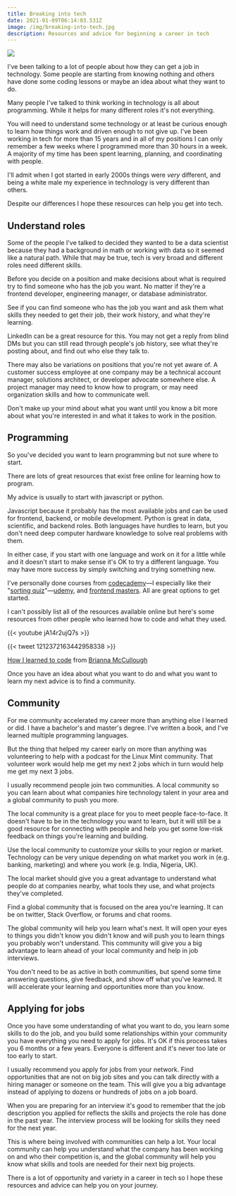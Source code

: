```yaml
---
title: Breaking into tech
date: 2021-01-09T06:14:03.531Z
image: /img/breaking-into-tech.jpg
description: Resources and advice for beginning a career in tech
---
```

![](/img/breaking-into-tech.jpg)

I've been talking to a lot of people about how they can get a job in technology.
Some people are starting from knowing nothing and others have done some coding lessons or maybe an idea about what they want to do.

Many people I've talked to think working in technology is all about programming.
While it helps for many different roles it's not everything.

You will need to understand some technology or at least be curious enough to learn how things work and driven enough to not give up.
I've been working in tech for more than 15 years and in all of my positions I can only remember a few weeks where I programmed more than 30 hours in a week.
A majority of my time has been spent learning, planning, and coordinating with people.

I'll admit when I got started in early 2000s things were *very* different, and being a white male my experience in technology is very different than others.

Despite our differences I hope these resources can help you get into tech.

## Understand roles

Some of the people I've talked to decided they wanted to be a data scientist because they had a background in math or working with data so it seemed like a natural path.
While that may be true, tech is very broad and different roles need different skills.

Before you decide on a position and make decisions about what is required try to find someone who has the job you want.
No matter if they're a frontend developer, engineering manager, or database administrator.

See if you can find someone who has the job you want and ask them what skills they needed to get their job, their work history, and what they're learning.

LinkedIn can be a great resource for this.
You may not get a reply from blind DMs but you can still read through people's job history, see what they're posting about, and find out who else they talk to.

There may also be variations on positions that you're not yet aware of.
A customer success employee at one company may be a technical account manager, solutions architect, or developer advocate somewhere else.
A project manager may need to know how to program, or may need organization skills and how to communicate well. 

Don't make up your mind about what you want until you know a bit more about what you're interested in and what it takes to work in the position.

## Programming

So you've decided you want to learn programming but not sure where to start.

There are lots of great resources that exist free online for learning how to program.

My advice is usually to start with javascript or python.

Javascript because it probably has the most available jobs and can be used for frontend, backend, or mobile development.
Python is great in data, scientific, and backend roles.
Both languages have hurdles to learn, but you don't need deep computer hardware knowledge to solve real problems with them.

In either case, if you start with one language and work on it for a little while and it doesn't start to make sense it's OK to try a different language.
You may have more success by simply switching and trying something new.

I've personally done courses from [codecademy](https://www.codecademy.com/)—I especially like their "[sorting quiz](https://www.codecademy.com/explore/sorting-quiz)"—[udemy](https://www.udemy.com/), and [frontend masters](https://frontendmasters.com/).
All are great options to get started.

I can't possibly list all of the resources available online but here's some resources from other people who learned how to code and what they used.

{{< youtube jA14r2ujQ7s >}}

{{< tweet 1212372163442958338 >}}

[How I learned to code](https://www.brilimitless.com/single-post/2018/09/26/How-I-Learned-How-To-Code-Using-Free-Resources) from [Brianna McCullough](https://twitter.com/BriLimitless?s=20)

Once you have an idea about what you want to do and what you want to learn my next advice is to find a community.

## Community

For me community accelerated my career more than anything else I learned or did.
I have a bachelor's and master's degree.
I've written a book, and I've learned multiple programming languages.

But the thing that helped my career early on more than anything was volunteering to help with a podcast for the Linux Mint community.
That volunteer work would help me get my next 2 jobs which in turn would help me get my next 3 jobs.

I usually recommend people join two communities.
A local community so you can learn about what companies hire technology talent in your area and a global community to push you more.

The local community is a great place for you to meet people face-to-face.
It doesn't have to be in the technology you want to learn, but it will still be a good resource for connecting with people and help you get some low-risk feedback on things you're learning and building.

Use the local community to customize your skills to your region or market.
Technology can be very unique depending on what market you work in (e.g. banking, marketing) and where you work (e.g. India, Nigeria, UK).

The local market should give you a great advantage to understand what people do at companies nearby, what tools they use, and what projects they've completed.

Find a global community that is focused on the area you're learning.
It can be on twitter, Stack Overflow, or forums and chat rooms.

The global community will help you learn what's next.
It will open your eyes to things you didn't know you didn't know and will push you to learn things you probably won't understand.
This community will give you a big advantage to learn ahead of your local community and help in job interviews.

You don't need to be as active in both communities, but spend some time answering questions, give feedback, and show off what you've learned.
It will accelerate your learning and opportunities more than you know.

## Applying for jobs

Once you have some understanding of what you want to do, you learn some skills to do the job, and you build some relationships within your community you have everything you need to apply for jobs.
It's OK if this process takes you 6 months or a few years.
Everyone is different and it's never too late or too early to start.

I usually recommend you apply for jobs from your network.
Find opportunities that are not on big job sites and you can talk directly with a hiring manager or someone on the team.
This will give you a big advantage instead of applying to dozens or hundreds of jobs on a job board.

When you are preparing for an interview it's good to remember that the job description you applied for reflects the skills and projects the role has done in the past year.
The interview process will be looking for skills they need for the next year.

This is where being involved with communities can help a lot.
Your local community can help you understand what the company has been working on and who their competition is, and the global community will help you know what skills and tools are needed for their next big projects.

There is a lot of opportunity and variety in a career in tech so I hope these resources and advice can help you on your journey.
